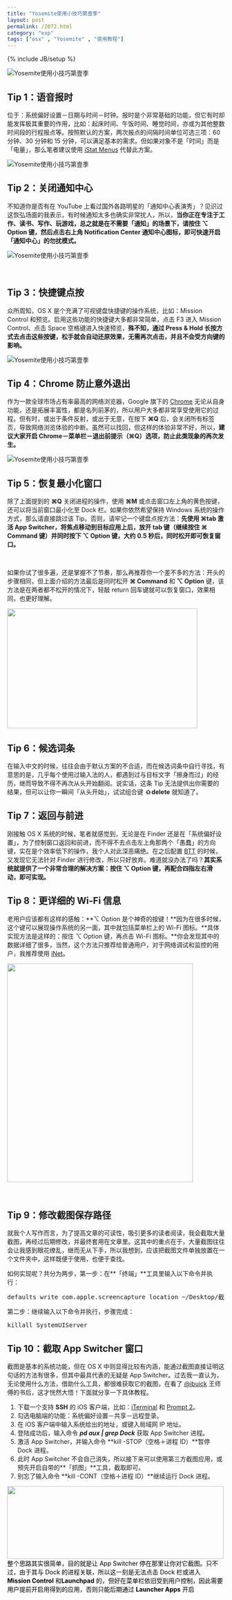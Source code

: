 ```yaml
---
title: "Yosemite使用小技巧第壹季"
layout: post
permalink: /2072.html
category: "exp"
tags: ["osx" , "Yosemite" , "使用教程"]
---
```

{% include JB/setup %}

![Yosemite使用小技巧第壹季][1]

## Tip 1：语音报时

位于：系统偏好设置－日期与时间－时钟。报时是个非常基础的功能，但它有时却能发挥极其重要的作用，比如：起床时间、午饭时间、睡觉时间，亦或为其他整数时间段的行程报点等。按照默认的方案，两次报点的间隔时间单位可选三项：60 分钟、30 分钟和 15 分钟，可以满足基本的需求。但如果对象不是「时间」而是「电量」，那么笔者建议使用 <a href="http://bjango.com/mac/istatmenus/" target="_blank">iStat Menus</a> 代替此方案。

![Yosemite使用小技巧第壹季][2]

## Tip 2：关闭通知中心

不知道你是否有在 YouTube 上看过国外各路明星的「通知中心表演秀」？见识过这恢弘场面的我表示，有时候通知太多也确实非常扰人，所以，**当你正在专注于工作、读书、写作、玩游戏，总之就是在不需要「通知」的场景下，请按住 ⌥ Option 键，然后点击右上角 Notification Center 通知中心图标，即可快速开启「通知中心」的勿扰模式。**

![Yosemite使用小技巧第壹季][3]

&nbsp;

## Tip 3：快捷键点按

众所周知，OS X 是个充满了可视键盘快捷键的操作系统，比如：Mission Control 和预览。启用这些功能的快捷键大多都非常简单，点击 F3 进入 Mission Control、点击 Space 空格键进入快速预览，**殊不知，通过 Press & Hold 长按方式去点击这些按键，松手就会自动还原效果，无需再次点击，并且不会受方向键的影响。**

![Yosemite使用小技巧第壹季][4]

## Tip 4：Chrome 防止意外退出

作为一款全球市场占有率最高的网络浏览器，Google 旗下的 <a href="http://www.google.com/chrome/" target="_blank">Chrome</a> 无论从自身功能，还是拓展丰富性，都是名列前茅的，所以用户大多都非常享受使用它的过程。但有时，或出于条件反射，或出于无意，在按下 **⌘Q** 后，会关闭所有标签页，导致网络浏览体验的中断。虽然可以找回，但这样的体验非常不好，所以，**建议大家开启 Chrome－菜单栏－退出前提示（⌘Q）选项，防止此类现象的再次发生。**

![Yosemite使用小技巧第壹季][5]

## Tip 5：恢复最小化窗口

除了上面提到的 **⌘Q** 关闭进程的操作，使用 **⌘M** 或点击窗口左上角的黄色按键，还可以将当前窗口最小化至 Dock 栏。如果你依然希望保持 Windows 系统的操作方式，那么请直接跳过该 Tip。否则，请牢记一个键盘点按方法：**先使用 ⌘tab 激活 App Switcher，将焦点移动到目标应用上后，放开 tab 键（继续按住 ⌘ Command 键）并同时按下 ⌥ Option 键，大约 0.5 秒后，同时松开即可恢复窗口。**

&nbsp;

如果你试了很多遍，还是掌握不了节奏，那么再推荐你一个差不多的方法：开头的步骤相同，但上面介绍的方法最后是同时松开 **⌘ Command** 和 **⌥ Option** 键，该方法是在两者都不松开的情况下，轻敲 return 回车键就可以恢复窗口，效果相同，也更好理解。

<img class="alignnone" src="/wp-content/uploads/sinapicv2-backup/2072-ww1-bmiddle-005V4vEUjw1enuhwfnxchj30cm07ywfx.jpg" alt="" width="440" height="277" />

## Tip 6：候选词条

在输入中文的时候，往往会由于默认方案的不合适，而在候选词条中自行寻找，有意思的是，几乎每个使用过输入法的人，都遇到过与目标文字「擦身而过」的经历，继而导致不得不再次从头开始翻阅。说实话，这条 Tip 无法提供出你需要的结果，但可以让你一瞬间「从头开始」，试试组合键 **⇧delete** 就知道了。

## Tip 7：返回与前进

刚接触 OS X 系统的时候，笔者就感觉到，无论是在 Finder 还是在「系统偏好设置」，为了控制窗口返回和前进，而不得不去点击左上角那两个「愚蠢」的方向键，实在是个效率低下的操作，我个人对此深恶痛绝。在之后配置 <a href="http://www.boastr.net/" target="_blank">BTT</a> 的时候，又发现它无法针对 Finder 进行修改，所以只好放弃。难道就没办法了吗？**其实系统就提供了一个非常合理的解决方案：按住 ⌥ Option 键，再配合四指左右滑动，即可实现。**

## Tip 8：更详细的 Wi-Fi 信息

老用户应该都有这样的感触：**⌥ Option 是个神奇的按键！**因为在很多时候，这个键可以展现操作系统的另一面，其中就包括菜单栏上的 Wi-Fi 图标。**具体实现方法是这样的：按住 ⌥ Option 键，再点击 Wi-Fi 图标。**你会发现其中的数据详细了很多，当然，这个方法只推荐给普通用户，对于网络调试和监控的用户，我推荐使用 <a href="http://www.inetapp.de/en/inetx.html" target="_blank">iNet</a>。

<img class="alignnone" src="/wp-content/uploads/sinapicv2-backup/2072-ww3-mw690-005V4vEUjw1enui0ukln5j30fn0ig40a.jpg" alt="" width="430" height="506" />

&nbsp;

## Tip 9：修改截图保存路径

就我个人写作而言，为了提高文章的可读性，吸引更多的读者阅读，我会截取大量截图，再经过后期修改，并最终套用在文章里。这其中的重点在于，大量截图往往会让我感到眼花缭乱，继而无从下手，所以我想到，应该把截图文件单独放置在一个文件夹中，这样既便于使用，也便于查找。

如何实现呢？共分为两步，第一步：在**「终端」**工具里输入以下命令并执行：

<pre>defaults write com.apple.screencapture location ~/Desktop/截图文件夹名称/</pre>

第二步：继续输入以下命令并执行，步骤完成：

<pre>killall SystemUIServer</pre>

## Tip 10：截取 App Switcher 窗口

截图是基本的系统功能，但在 OS X 中则显得比较有内涵，能通过截图直接证明这句话的方法有很多，但其中最具代表的无疑是 App Switcher。过去我一直认为，无论使用什么方法，借助什么工具，都很难获取它的截图，在看了 <a href="http://weibo.com/ibuick" target="_blank">@ibuick</a> 王师傅的书后，这才恍然大悟！下面就分享一下具体教程。

  1. 下载一个支持 **SSH** 的 iOS 客户端，比如：<a href="https://itunes.apple.com/us/app/iterminal-pro-ssh-telnet-tool/id586842129?mt=8&uo=4&at=10lJSw" target="_blank">iTerminal</a> 和 <a href="https://panic.com/prompt/" target="_blank">Prompt 2</a>。
  2. 勾选电脑端的功能：系统偏好设置－共享－远程登录。
  3. 在 iOS 客户端中输入系统给出的地址，或键入局域网 IP 地址。
  4. 登陆成功后，输入命令 ***pd aux | grep Dock*** 获取 App Switcher 进程。
  5. 激活 App Switcher，并输入命令 **kill -STOP（空格＋进程 ID）**暂停 Dock 进程。
  6. 此时 App Switcher 不会自己消失，所以接下来可以使用第三方截图应用，或预先开启自带的**「抓图」**工具，截取即可。
  7. 别忘了输入命令 **kill -CONT（空格＋进程 ID）**继续运行 Dock 进程。

<span style="color: #000000;"><img class="alignnone" src="/wp-content/uploads/sinapicv2-backup/2072-ww4-mw690-005V4vEUjw1enui1wvlimj30dx04o758.jpg" alt="" width="501" height="168" />整个思路其实很简单，目的就是让 App Switcher 停在那里让你对它截图。只不过，由于其与 Dock 的进程关联，所以这一刻是无法点击 Dock 栏或进入 <strong>Mission Control</strong> 和<strong>Launchpad</strong> 的，但好在菜单栏依旧受到用户控制，因此需要用户提前开启用得到的应用，否则只能后期通过 <strong>Launcher Apps</strong> 开启</span>


 [1]: /wp-content/uploads/sinapicv2-backup/2072-ww2-mw600-005V4vEUjw1enuhlmpi1aj30iw0dfmzg.jpg
 [2]: /wp-content/uploads/sinapicv2-backup/2072-ww4-mw600-005V4vEUjw1enuhlv4f84j30iv0g40ts.jpg
 [3]: /wp-content/uploads/sinapicv2-backup/2072-ww2-mw600-005V4vEUjw1enuhm8bdfsj307j09v753.jpg
 [4]: /wp-content/uploads/sinapicv2-backup/2072-ww1-large-005V4vEUjw1enuhmdxwzcj30cf07jmz3.jpg
 [5]: /wp-content/uploads/sinapicv2-backup/2072-ww3-large-005V4vEUjw1enuhoswr4jj30c6086t9u.jpg
 [6]: /wp-content/uploads/2014/12/QQ截图20141227173243.png
 [7]: http://cache.maoshu.cc
 [8]: 2072.html

